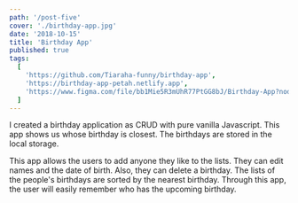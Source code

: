 ```yaml
---
path: '/post-five'
cover: './birthday-app.jpg'
date: '2018-10-15'
title: 'Birthday App'
published: true
tags:
  [
    'https://github.com/Tiaraha-funny/birthday-app',
    'https://birthday-app-petah.netlify.app',
    'https://www.figma.com/file/bb1Mie5R3mUhR77PtGG8bJ/Birthday-App?node-id=0%3A1',
  ]
---
```


I created a birthday application as CRUD with pure vanilla Javascript. This app shows us whose birthday is closest. The birthdays are stored in the local storage.

This app allows the users to add anyone they like to the lists. They can edit names and the date of birth. Also, they can delete a birthday. The lists of the people's birthdays are sorted by the nearest birthday. Through this app, the user will easily remember who has the upcoming birthday.
